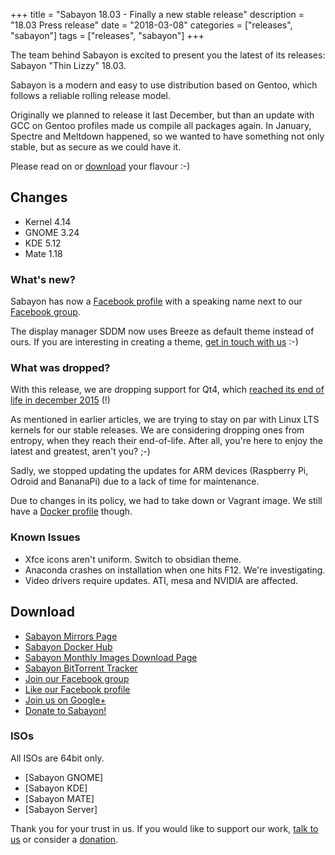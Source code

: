 +++
title = "Sabayon 18.03 - Finally a new stable release"
description = "18.03 Press release"
date = "2018-03-08"
categories = ["releases", "sabayon"]
tags = ["releases", "sabayon"]
+++

The team behind Sabayon is excited to present you the latest of its releases:
Sabayon "Thin Lizzy" 18.03.

Sabayon is a modern and easy to use distribution based on Gentoo,
which follows a reliable rolling release model.

Originally we planned to release it last December,
but than an update with GCC on Gentoo profiles made us compile all packages
again.
In January, Spectre and Meltdown happened, so we wanted to have something
not only stable, but as secure as we could have it.

Please read on or [download](/download) your flavour :-)

## Changes

* Kernel 4.14
* GNOME 3.24
* KDE 5.12
* Mate 1.18

### What's new?

Sabayon has now a [Facebook profile](https://www.facebook.com/sabayon.linux)
with a speaking name next to our
[Facebook group](https://www.facebook.com/groups/36125411841).

The display manager SDDM now uses Breeze as default theme instead of ours.
If you are interesting in creating a theme,
[get in touch with us](/chat/) :-)

### What was dropped?

With this release, we are dropping support for Qt4, which
[reached its end of life in december 2015](https://wiki.qt.io/Main#Quick_Access_.28Portal.29) (!)

As mentioned in earlier articles, we are trying to stay on par with
Linux LTS kernels for our stable releases.
We are considering dropping ones from entropy, when they reach their
end-of-life. After all, you're here to enjoy the latest and greatest,
aren't you? ;-)

Sadly, we stopped updating the updates for ARM devices (Raspberry Pi, Odroid
and BananaPi) due to a lack of time for maintenance.

Due to changes in its policy, we had to take down or Vagrant image.
We still have a [Docker profile](https://hub.docker.com/r/sabayon) though.

### Known Issues

* Xfce icons aren't uniform. Switch to obsidian theme.
* Anaconda crashes on installation when one hits F12. We're investigating.
* Video drivers require updates. ATI, mesa and NVIDIA are affected.

## Download

* [Sabayon Mirrors Page](/mirrors/)
* [Sabayon Docker Hub](https://hub.docker.com/r/sabayon)
* [Sabayon Monthly Images Download Page](http://dl.sabayon.org/iso/monthly/monthly.html)
* [Sabayon BitTorrent Tracker](http://torrents.sabayon.org/)
* [Join our Facebook group](https://www.facebook.com/groups/36125411841)
* [Like our Facebook profile](https://www.facebook.com/sabayon.linux)
* [Join us on Google+](https://plus.google.com/+sabayon)
* [Donate to Sabayon!](/donate/)

### ISOs

All ISOs are 64bit only.

* [Sabayon GNOME]
* [Sabayon KDE]
* [Sabayon MATE]
* [Sabayon Server]

Thank you for your trust in us. If you would like to support our work,
[talk to us](/chat/) or consider a [donation](/donate/).
